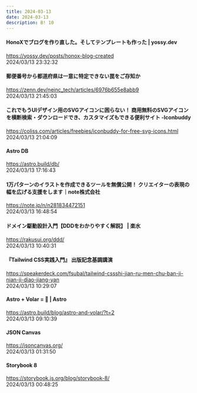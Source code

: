 ```yaml
---
title: 2024-03-13
date: 2024-03-13
description: B! 10
---
```


#### HonoXでブログを作り直した。そしてテンプレートも作った | yossy.dev
https://yossy.dev/posts/honox-blog-created<br>
2024/03/13 23:32:32<br>


#### 郵便番号から都道府県は一意に特定できない罠をご存知か
https://zenn.dev/neinc_tech/articles/6976b655e8abb9<br>
2024/03/13 21:45:03<br>


#### これでもうUIデザイン用のSVGアイコンに困らない！ 商用無料のSVGアイコンを横断検索・ダウンロードでき、カスタマイズもできる便利サイト -Iconbuddy
https://coliss.com/articles/freebies/iconbuddy-for-free-svg-icons.html<br>
2024/03/13 21:04:09<br>


#### Astro DB
https://astro.build/db/<br>
2024/03/13 17:16:43<br>


#### 1万パターンのイラストを作成できるツールを無償公開！ クリエイターの表現の幅を広げる支援をします｜note株式会社
https://note.jp/n/n281834472151<br>
2024/03/13 16:48:54<br>


#### ドメイン駆動設計入門【DDDをわかりやすく解説】 | 楽水
https://rakusui.org/ddd/<br>
2024/03/13 10:40:31<br>


#### 『Tailwind CSS実践入門』 出版記念基調講演
https://speakerdeck.com/fsubal/tailwind-cssshi-jian-ru-men-chu-ban-ji-nian-ji-diao-jiang-yan<br>
2024/03/13 10:29:07<br>


#### Astro + Volar = 💖 | Astro
https://astro.build/blog/astro-and-volar/?t=2<br>
2024/03/13 09:10:39<br>


#### JSON Canvas
https://jsoncanvas.org/<br>
2024/03/13 01:31:50<br>


#### Storybook 8
https://storybook.js.org/blog/storybook-8/<br>
2024/03/13 00:48:25<br>


